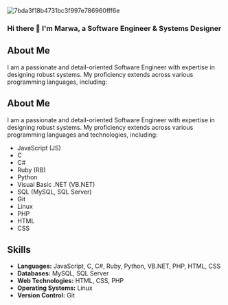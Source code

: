 ![7bda3f18b4731bc3f997e786960fff6e](https://github.com/MARWAHAMED629/MARWAHAMED629/assets/59849322/e9854a46-fae9-435d-828a-e5579eb79765)

### Hi there 👋  I'm Marwa, a Software Engineer & Systems Designer
## About Me
I am a passionate and detail-oriented Software Engineer with expertise in designing robust systems. My proficiency extends across various programming languages, including:
## About Me
I am a passionate and detail-oriented Software Engineer with expertise in designing robust systems. My proficiency extends across various programming languages and technologies, including:

- JavaScript (JS)
- C
- C#
- Ruby (RB)
- Python
- Visual Basic .NET (VB.NET)
- SQL (MySQL, SQL Server)
- Git
- Linux
- PHP
- HTML
- CSS

## Skills
- **Languages:** JavaScript, C, C#, Ruby, Python, VB.NET, PHP, HTML, CSS
- **Databases:** MySQL, SQL Server
- **Web Technologies:** HTML, CSS, PHP
- **Operating Systems:** Linux
- **Version Control:** Git


